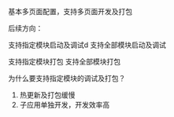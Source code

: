 基本多页面配置，支持多页面开发及打包

后续方向：

支持指定模块启动及调试d
支持全部模块启动及调试

支持指定模块打包
支持全部模块打包

为什么要支持指定模块的调试及打包？

1. 热更新及打包缓慢
2. 子应用单独开发，开发效率高
